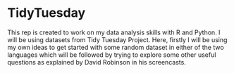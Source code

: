 # TidyTuesday
This rep is created to work on my data analysis skills with R and Python. I will be using datasets from Tidy Tuesday Project. Here, firstly I will be using my own ideas to get started with some random dataset in either of the two languages which will be followed by trying to explore some other useful questions as explained by David Robinson in his screencasts.
